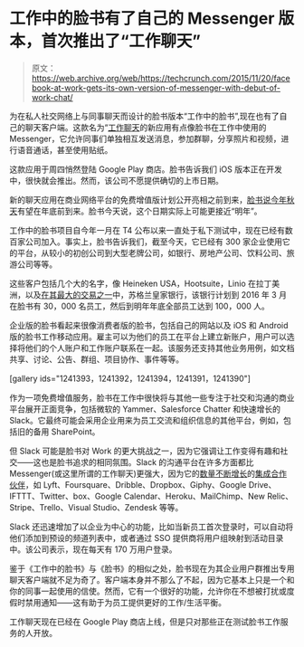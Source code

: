 # 工作中的脸书有了自己的 Messenger 版本，首次推出了“工作聊天”

> 原文：<https://web.archive.org/web/https://techcrunch.com/2015/11/20/facebook-at-work-gets-its-own-version-of-messenger-with-debut-of-work-chat/>

为在私人社交网络上与同事聊天而设计的脸书版本“工作中的脸书”,现在也有了自己的聊天客户端。这款名为“[工作聊天](https://web.archive.org/web/20230306013414/https://play.google.com/store/apps/details?id=com.facebook.workchat)的新应用有点像脸书在工作中使用的 Messenger，它允许同事们单独相互发送消息，参加群聊，分享照片和视频，进行语音通话，甚至使用贴纸。

这款应用于周四悄然登陆 Google Play 商店。脸书告诉我们 iOS 版本正在开发中，很快就会推出。然而，该公司不愿提供确切的上市日期。

新的聊天应用在商业网络平台的免费增值版计划公开亮相之前到来，[脸书说今年秋天](https://web.archive.org/web/20230306013414/http://recode.net/2015/09/16/facebook-is-about-to-take-the-training-wheels-off-facebook-at-work/)有望在年底前到来。脸书今天说，这个日期实际上可能更接近“明年”。

工作中的脸书项目自今年一月在 T4 公布以来一直处于私下测试中，现在已经有数百家公司加入。事实上，脸书告诉我们，截至今天，它已经有 300 家企业使用它的平台，从较小的初创公司到大型老牌公司，如银行、房地产公司、饮料公司、旅游公司等等。

这些客户包括几个大的名字，像 Heineken USA，Hootsuite，Linio 在拉丁美洲，以及[在其最大的交易之一](https://web.archive.org/web/20230306013414/https://techcrunch.com/2015/10/25/facebook-at-work-signs-up-its-biggest-business-yet-100000-workers-from-the-royal-bank-of-scotland/#.s2agxy:t6qt)中，苏格兰皇家银行，该银行计划到 2016 年 3 月在脸书有 30，000 名员工，然后到明年年底全部员工达到 100，000 人。

企业版的脸书看起来很像消费者版的脸书，包括自己的网站以及 iOS 和 Android 版的脸书工作移动应用。雇主可以为他们的员工在平台上建立新账户，用户可以选择将他们的个人账户和工作账户联系在一起。该服务还支持其他业务用例，如文档共享、讨论、公告、群组、项目协作、事件等等。

[gallery ids="1241393，1241392，1241394，1241391，1241390"]

作为一项免费增值服务，脸书在工作中很快将与其他一些专注于社交和沟通的商业平台展开正面竞争，包括微软的 Yammer、Salesforce Chatter 和快速增长的 Slack。它最终可能会采用企业用来为员工交流和组织信息的其他平台，例如，包括旧的备用 SharePoint。

但 Slack 可能是脸书对 Work 的更大挑战之一，因为它强调让工作变得有趣和社交——这也是脸书追求的相同氛围。Slack 的沟通平台在许多方面都比 Messenger(或这里所谓的工作聊天)更强大，因为它的[数量不断增长](https://web.archive.org/web/20230306013414/https://techcrunch.com/2015/11/03/slack-improves-slash-commands-so-you-can-call-a-lyft-and-more-from-inside-slack/)的[集成合作伙伴](https://web.archive.org/web/20230306013414/https://techcrunch.slack.com/services/new)，如 Lyft、Foursquare、Dribble、Dropbox、Giphy、Google Drive、IFTTT、Twitter、box、Google Calendar、Heroku、MailChimp、New Relic、Stripe、Trello、Visual Studio、Zendesk 等等。

Slack 还迅速增加了以企业为中心的功能，比如当新员工首次登录时，可以自动将他们添加到预设的频道列表中，或者通过 SSO 提供商将用户组映射到活动目录中。该公司表示，现在每天有 170 万用户登录。

鉴于《工作中的脸书》与《脸书》的相似之处，脸书现在为其企业用户群推出专用聊天客户端就不足为奇了。客户端本身并不那么了不起，因为它基本上只是一个和你的同事一起使用的信使。然而，它有一个很好的功能，允许你在不想被打扰或度假时禁用通知——这有助于为员工提供更好的工作/生活平衡。

工作聊天现在已经在 Google Play 商店上线，但是只对那些正在测试脸书工作服务的人开放。